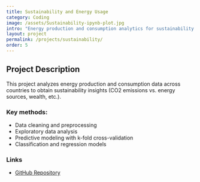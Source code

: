 ```yaml
---
title: Sustainability and Energy Usage
category: Coding
image: /assets/Sustainability-ipynb-plot.jpg
intro: "Energy production and consumption analytics for sustainability insights."
layout: project
permalink: /projects/sustainability/
order: 5
---
```

## Project Description

This project analyzes energy production and consumption data across countries to obtain sustainability insights (CO2 emissions vs. energy sources, wealth, etc.).

### Key methods:
- Data cleaning and preprocessing
- Exploratory data analysis
- Predictive modeling with k-fold cross-validation
- Classification and regression models

### Links
- [GitHub Repository](https://github.com/siegelhannah/Energy-Use-Sustainability)
